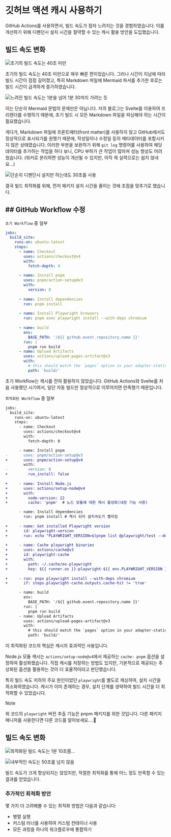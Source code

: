 # 깃허브 액션 캐시 사용하기

GitHub Actions를 사용하면서, 빌드 속도가 점차 느려지는 것을 경험하였습니다. 이를 개선하기 위해 디펜던시 설치 시간을 절약할 수 있는 캐시 활용 방안을 도입했습니다.

## 빌드 속도 변화

![초기의 빌드 속도는 40초 미만](/static/resources/usging-cache-on-github-action-20240815232353052.png)

초기의 빌드 속도는 40초 미만으로 매우 빠른 편이었습니다. 그러나 시간이 지남에 따라 빌드 시간이 점점 길어졌고, 특히 Markdown 파일에 Mermaid 파서를 추가한 후로는 빌드 시간이 급격하게 증가하였습니다.

![느려진 빌드 속도는 1분을 넘어 1분 30까지 가려는 듯](/static/resources/usging-cache-on-github-action-20240815232537900.png)

이는 단순히 Mermaid 문법의 문제만은 아닙니다. 저의 블로그는 Svelte를 이용하여 프리렌더를 수행하기 때문에, 초기 빌드 시 모든 Markdown 파일을 파싱해야 하는 시간이 필요했습니다.

게다가, Markdown 파일에 프론트매터(front matter)를 사용하지 않고 GitHub에서도 정상적으로 표시되기를 원했기 때문에, 작성일이나 수정일 등의 메타데이터를 포함시키지 않은 상태였습니다. 이러한 부분을 보완하기 위해 `git log` 명령어를 사용하여 해당 데이터를 추가하는 작업을 하다 보니, CPU 부하가 큰 작업이 많아져 성능 향상도 어려웠습니다. (워커로 분리하면 성능이 개선될 수 있지만, 아직 제 실력으로는 쉽지 않네요...)

![단순히 디펜던시 설치만 하는데도 30초를 사용](/static/resources/usging-cache-on-github-action-20240815233139668.png)

결국 빌드 최적화를 위해, 먼저 패키지 설치 시간을 줄이는 것에 초점을 맞추기로 했습니다.

## ## GitHub Workflow 수정

`초기 Workflow` 중 일부
```yml
jobs:  
  build_site:  
    runs-on: ubuntu-latest  
    steps:  
      - name: Checkout  
        uses: actions/checkout@v4  
        with:  
          fetch-depth: 0  
  
      - name: Install pnpm  
        uses: pnpm/action-setup@v3  
        with:  
          version: 8  
  
      - name: Install dependencies  
        run: pnpm install  
  
      - name: Install Playwright browsers  
        run: pnpm exec playwright install --with-deps chromium  
  
      - name: build  
        env:  
          BASE_PATH: '/${{ github.event.repository.name }}'  
        run: |  
          pnpm run build  
      - name: Upload Artifacts  
        uses: actions/upload-pages-artifact@v3  
        with:  
          # this should match the `pages` option in your adapter-static options  
          path: 'build/'  
```

초기 Workflow는 캐시를 전혀 활용하지 않았습니다. GitHub Actions와 Svelte를 처음 사용했던 시기여서, 일단 자동 빌드만 정상적으로 이루어지면 만족했기 때문입니다.

`최적화된 Workflow` 중 일부

```diff
jobs:  
  build_site:  
    runs-on: ubuntu-latest  
    steps:  
      - name: Checkout  
        uses: actions/checkout@v4  
        with:  
          fetch-depth: 0  

	  - name: Install pnpm  
-       uses: pnpm/action-setup@v3  
+       uses: pnpm/action-setup@v4  
        with:  
-         version: 8
+         run_install: false  
  
+     - name: Install Node.js  
+       uses: actions/setup-node@v4  
+       with:  
+         node-version: 22  
+         cache: 'pnpm'  # 노드 모듈에 대한 캐시 활성화(내장 기능 사용)

      - name: Install dependencies
        run: pnpm install # 캐시 되어 설치속도가 빨라짐
  
+     - name: Get installed Playwright version  
+       id: playwright-version  
+       run: echo "PLAYWRIGHT_VERSION=$(pnpm list @playwright/test --depth=0 | grep @playwright/test | awk '{print $2}')" >> $GITHUB_ENV
  
+     - name: Cache playwright binaries  
+       uses: actions/cache@v3  
+       id: playwright-cache  
+       with:  
+         path: ~/.cache/ms-playwright          
+         key: ${{ runner.os }}-playwright-${{ env.PLAYWRIGHT_VERSION }}  
  
+     - run: pnpx playwright install --with-deps chromium  
+       if: steps.playwright-cache.outputs.cache-hit != 'true'  

      - name: build  
        env:  
          BASE_PATH: '/${{ github.event.repository.name }}'  
        run: |  
          pnpm run build  
      - name: Upload Artifacts  
        uses: actions/upload-pages-artifact@v3  
        with:  
          # this should match the `pages` option in your adapter-static options  
          path: 'build/'
```

이 최적화된 코드의 핵심은 캐시의 효과적인 사용입니다.

Node.js 모듈 캐시는 `actions/setup-node@v4`에서 제공하는 `cache: pnpm` 옵션을 설정하여 활성화했습니다. 직접 캐시를 저장하는 방법도 있지만, 기본적으로 제공되는 추상화된 옵션을 활용하는 것이 더 효율적이라고 판단했습니다.

특히 빌드 속도 저하의 주요 원인이었던 `playwright`를 별도로 캐싱하여, 설치 시간을 최소화하였습니다. 캐시가 이미 존재하는 경우, 설치 단계를 생략하여 빌드 시간을 더 최적화할 수 있었습니다.

> [!note]
> 위 코드의 `playwright` 버전 추출 기능은 pnpm 패키지를 위한 것입니다. 다른 패키지 매니저를 사용한다면 다른 코드를 알아보세요....🥲
## 빌드 속도 변화

![최적화된 빌드 속도는 1분 10초쯤...](/static/resources/usging-cache-on-github-action-20240816000140052.png)

![내부적인 속도는 50초를 넘지 않음](/static/resources/usging-cache-on-github-action-20240816000251502.png)

빌드 속도가 크게 향상되지는 않았지만, 적절한 최적화를 통해 어느 정도 만족할 수 있는 결과를 얻었습니다.

### 추가적인 최적화 방안

몇 가지 더 고려해볼 수 있는 최적화 방법은 다음과 같습니다:

- 병렬 실행
- 커스텀 러너를 사용하여 커스텀 컨테이너 사용
- 모든 과정을 하나의 워크플로우에 통합하기
